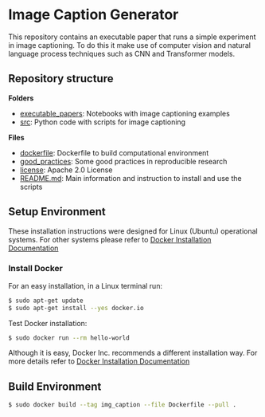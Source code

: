 # Image Caption Generator

This repository contains an executable paper that runs a simple experiment
in image captioning. To do this it make use of computer vision and natural
language process techniques such as CNN and Transformer models.

## Repository structure

**Folders**

- [executable_papers](./executable_papers): Notebooks with image captioning examples
- [src](./src): Python code with scripts for image captioning

**Files**

- [dockerfile](./dockerfile): Dockerfile to build computational environment
- [good_practices](./good_practices.md): Some good practices in reproducible research
- [license](./LICENSE): Apache 2.0 License
- [README.md](,/README.md): Main information and instruction to install and use the scripts

## Setup Environment

These installation instructions were designed for Linux (Ubuntu) operational systems.
For other systems please refer to
[Docker Installation Documentation](https://docs.docker.com/get-docker/)

### Install Docker

For an easy installation, in a Linux terminal run:

```bash
$ sudo apt-get update
$ sudo apt-get install --yes docker.io
```

Test Docker installation:

```bash
$ sudo docker run --rm hello-world
```

Although it is easy, Docker Inc. recommends a different installation way.
For more details refer to
[Docker Installation Documentation](https://docs.docker.com/get-docker/)

## Build Environment

```bash
$ sudo docker build --tag img_caption --file Dockerfile --pull .
```
